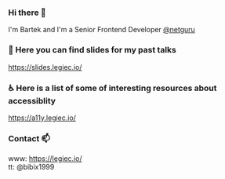### Hi there 👋
I'm Bartek and I'm a Senior Frontend Developer [@netguru](https://github.com/netguru/)

### 💬 Here you can find slides for my past talks
https://slides.legiec.io/

### ♿ Here is a list of some of interesting resources about accessiblity
https://a11y.legiec.io/

### Contact 📫
www: https://legiec.io/ \
tt:  @bibix1999

